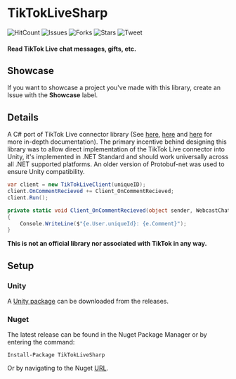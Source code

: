 # TikTokLiveSharp
![HitCount](https://hits.dwyl.com/sebheron/TikTokLiveSharp.svg?style=flat)
![Issues](https://img.shields.io/github/issues/sebheron/TikTokLiveSharp)
![Forks](https://img.shields.io/github/forks/sebheron/TikTokLiveSharp)
![Stars](https://img.shields.io/github/stars/sebheron/TikTokLiveSharp)
![Tweet](https://img.shields.io/twitter/url?url=https%3A%2F%2Fgithub.com%2Fsebheron%2FTikTokLiveSharp)

#### Read TikTok Live chat messages, gifts, etc.

## Showcase
If you want to showcase a project you've made with this library, create an Issue with the **Showcase** label.

## Details
A C# port of TikTok Live connector library (See [here](https://github.com/zerodytrash/TikTok-Live-Connector), [here](https://github.com/isaackogan/TikTokLive) and [here](https://github.com/Davincible/gotiktoklive) for more in-depth documentation).
The primary incentive behind designing this library was to allow direct implementation of the TikTok Live connector into Unity, it's implemented in .NET Standard and should work universally across all .NET supported platforms. An older version of Protobuf-net was used to ensure Unity compatibility.
````c#
var client = new TikTokLiveClient(uniqueID);
client.OnCommentRecieved += Client_OnCommentRecieved;
client.Run();

private static void Client_OnCommentRecieved(object sender, WebcastChatMessage e)
{
    Console.WriteLine($"{e.User.uniqueId}: {e.Comment}");
}
````
**This is not an official library nor associated with TikTok in any way.**

## Setup
### Unity
A [Unity package](https://github.com/sebheron/TikTokLiveSharp/releases/tag/v0.1.2) can be downloaded from the releases.
### Nuget
The latest release can be found in the Nuget Package Manager or by entering the command:

`Install-Package TikTokLiveSharp`

Or by navigating to the Nuget [URL](https://www.nuget.org/packages/TikTokLiveSharp/0.1.2).
